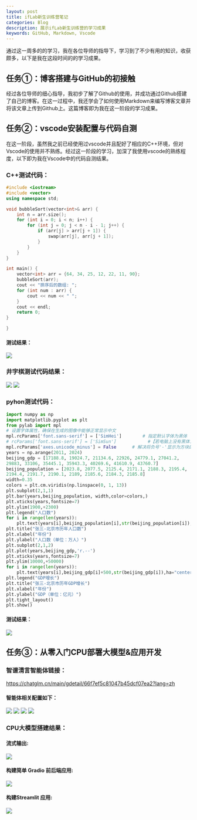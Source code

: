 ```yaml
---
layout: post
title: ifLab新生训练营笔记
categories: Blog
description: 展示ifLab新生训练营的学习成果
keywords: GitHub, Markdown, Vscode
---
```

通过这一周多的的学习，我在各位导师的指导下，学习到了不少有用的知识，收获颇多，以下是我在这段时间的的学习成果。


## 任务①：博客搭建与GitHub的初接触
经过各位导师的细心指导，我初步了解了Github的使用，并成功通过Github搭建了自己的博客。在这一过程中，我还学会了如何使用Markdown来编写博客文章并将该文章上传到Github上。这篇博客即为我在这一阶段的学习成果。
## 任务②：vscode安装配置与代码自测
在这一阶段，虽然我之前已经使用过vscode并且配好了相应的C++环境，但对Vscode的使用并不熟练。经过这一阶段的学习，加深了我使用vscode的熟练程度，以下即为我在Vscode中的代码自测结果。

### C++测试代码：
```c++
#include <iostream>
#include <vector>
using namespace std;

void bubbleSort(vector<int>& arr) {
    int n = arr.size();
    for (int i = 0; i < n; i++) {
        for (int j = 0; j < n - i - 1; j++) {
            if (arr[j] > arr[j + 1]) {
                swap(arr[j], arr[j + 1]);
            }
        }
    }
}

int main() {
    vector<int> arr = {64, 34, 25, 12, 22, 11, 90};
    bubbleSort(arr);
    cout << "排序后的数组: ";
    for (int num : arr) {
        cout << num << " ";
    }
    cout << endl;
    return 0;
}

}
```
#### 测试结果：
![](/images/blog/1.0.png)

### 井字棋测试代码结果：

![](/images/blog/1.2.png) ![](/images/blog/1.3.png)

### pyhon测试代码：
```Python
import numpy as np
import matplotlib.pyplot as plt
from pylab import mpl 
# 设置字体属性，确保在生成的图像中能够正常显示中文
mpl.rcParams['font.sans-serif'] = ['SimHei']        # 指定默认字体为黑体
# rcParams['font.sans-serif'] = ['SimSun']            #【若电脑上没有黑体，可指定默认字体为宋体】
mpl.rcParams['axes.unicode_minus'] = False      # 解决将负号'-'显示为方块的问题
years = np.arange(2011, 2024)
beijing_gdp = [17188.8, 19024.7, 21134.6, 22926, 24779.1, 27041.2, 
29883, 33106, 35445.1, 35943.3, 40269.6, 41610.9, 43760.7] 
beijing_population = [2023.8, 2077.5, 2125.4, 2171.1, 2188.3, 2195.4, 
2194.4, 2191.7, 2190.1, 2189, 2185.6, 2184.3, 2185.8] 
width=0.35
colors = plt.cm.viridis(np.linspace(0, 1, 13))
plt.subplot(2,1,1)
plt.bar(years,beijing_population, width,color=colors,)
plt.xticks(years,fontsize=7)
plt.ylim(1900,+2300)
plt.legend("人口数")
for i in range(len(years)):
    plt.text(years[i],beijing_population[i],str(beijing_population[i]),ha="center",fontsize=7)
plt.title("张三-北京市历年人口数")
plt.xlabel("年份")
plt.ylabel("人口数（单位：万人）")
plt.subplot(2,1,2)
plt.plot(years,beijing_gdp,'r.--')
plt.xticks(years,fontsize=7)
plt.ylim(10000,+50000)
for i in range(len(years)):
    plt.text(years[i],beijing_gdp[i]+500,str(beijing_gdp[i]),ha="center",fontsize=7)
plt.legend("GDP增长")
plt.title("张三-北京市历年GDP增长")
plt.xlabel("年份")
plt.ylabel("GDP（单位：亿元）")
plt.tight_layout()
plt.show()
```
#### 测试结果：

![](/images/blog/1.1.png)
## 任务③：从零入门CPU部署大模型&应用开发
### 智谱清言智能体链接：
https://chatglm.cn/main/gdetail/66f7ef5c81047b45dcf07ea2?lang=zh

#### 智能体相关配置如下：
![](/images/blog/2.1.png)
![](/images/blog/2.2.png)
![](/images/blog/2.3.png)
![](/images/blog/2.4.png)
### CPU大模型搭建结果：
#### 流式输出:
![](/images/blog/2.5.png)
#### 构建简单 Gradio 前后端应用:
![](/images/blog/2.6.png)
#### 构建Streamlit 应用:
![](/images/blog/2.7.png)
